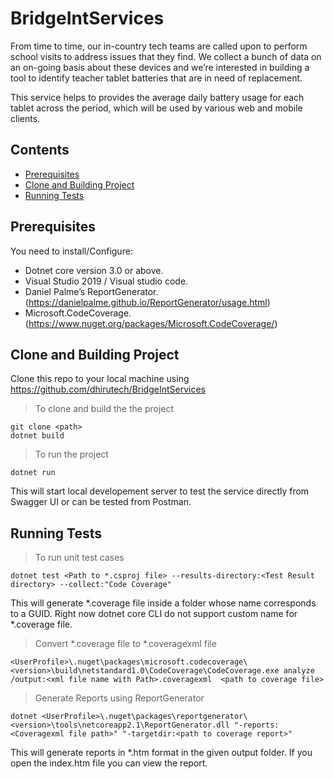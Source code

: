 # BridgeIntServices
From time to time, our in-country tech teams are called upon to perform school visits to address issues that they find. We collect a bunch of data on an on-going basis about these devices and we’re interested in building a tool to identify teacher tablet batteries that are in need of replacement.

This service helps to provides the average daily battery usage for each tablet across the period, which will be used by various web and mobile clients.

## Contents
- [Prerequisites](#prerequisites)
- [Clone and Building Project](#cloneandbuildingproject)
- [Running Tests](#runningtests)

## Prerequisites
You need to install/Configure:
- Dotnet core version 3.0 or above.
- Visual Studio 2019 / Visual studio code.
- Daniel Palme’s ReportGenerator.(https://danielpalme.github.io/ReportGenerator/usage.html)
- Microsoft.CodeCoverage.(https://www.nuget.org/packages/Microsoft.CodeCoverage/)

## Clone and Building Project
Clone this repo to your local machine using https://github.com/dhirutech/BridgeIntServices

> To clone and build the the project

```shell
git clone <path>
dotnet build
```
> To run the project
```shell
dotnet run
```
This will start local developement server to test the service directly from Swagger UI or can be tested from Postman.

## Running Tests

> To run unit test cases
```shell
dotnet test <Path to *.csproj file> --results-directory:<Test Result directory> --collect:"Code Coverage"
```
This will generate *.coverage file inside a folder whose name corresponds to a GUID. Right now dotnet core CLI do not support custom name for *.coverage file.

> Convert *.coverage file to *.coveragexml file
```shell
<UserProfile>\.nuget\packages\microsoft.codecoverage\<version>\build\netstandard1.0\CodeCoverage\CodeCoverage.exe analyze  /output:<xml file name with Path>.coveragexml  <path to coverage file>
```
> Generate Reports using ReportGenerator
```shell
dotnet <UserProfile>\.nuget\packages\reportgenerator\<version>\tools\netcoreapp2.1\ReportGenerator.dll "-reports:<Coveragexml file path>" "-targetdir:<path to coverage report>"
```
This will generate reports in *.htm format in the given output folder. If you open the index.htm file you can view the report.
